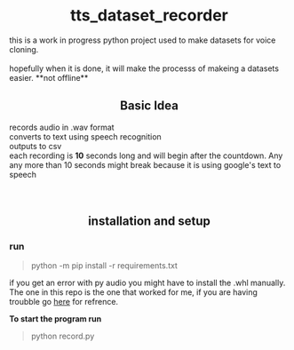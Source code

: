 
<h1 align="center">
tts_dataset_recorder
</h1>
this is a work in progress python project used to make datasets for voice cloning. <br><br>
hopefully when it is done, it will make the processs of makeing a datasets easier. **not offline**


<h2 align="center">
Basic Idea
</h2>  

records audio in .wav format <br>
converts to text using speech recognition <br>
outputs to csv<br>
each recording is **10** seconds long and will begin after the countdown. Any any more than 10 seconds might break because it is using google's text to speech<br>
<br>
<br>


<h2 align = "center" >
installation and setup
</h2>

<h3>
run 
</h3>

> python -m pip install -r requirements.txt

if you get an error with py audio you might have to install the .whl manually. <br>
The one in this repo is the one that worked for me, if you are having troubble go [here](https://stackoverflow.com/questions/52283840/i-cant-install-pyaudio-on-windows-how-to-solve-error-microsoft-visual-c-14) for refrence.

**To start the program run**
>python record.py 
